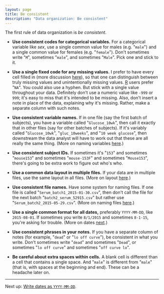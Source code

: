 ```yaml
---
layout: page
title: Be consistent
description: "Data organization: Be consistent"
---
```


The first rule of data organization is *be consistent*.

- **Use consistent codes for categorical variables.** For a
    categorical variable like *sex*, use a single common value for
    males (e.g. "`male`") and a single common value for females
    (e.g. "`female`"). Don't sometimes write "`M`", sometimes "`male`",
    and sometimes "`Male`". Pick one and stick to it.

- **Use a single fixed code for any missing values.** I prefer to have
    every cell filled in (more discussion
    [here](no_empty_cells.html)), so that one can distinguish between
    truly missing values and unintentionally missing
    values. [R](https://www.r-project.org) users prefer "`NA`". You
    could also use a hyphen. But stick with a single value
    throughout your data. Definitely don't use a numeric value like
    `-999` or `999`; it's easy to miss that it's intended to be
    missing. Also, don't insert a note in place of the data,
    explaining why it's missing. Rather, make a separate column with
    such notes.

- **Use consistent variable names.** If in one file (say the first
    batch of subjects), you have a variable called "`Glucose_10wk`",
    then call it exactly that in other files (say for other batches of
    subjects). If it's variably called "`Glucose_10wk`",
    "`gluc_10weeks`", and "`10 week glucose`", then downstream the
    data analyst will have to work out that these are all really the
    same thing. (More on naming variables [here](names.html).)

- **Use consistent subject IDs.** If sometimes it's "`153`" and
    sometimes "`mouse153`" and sometimes "`mouse-153F`" and sometimes
    "`Mouse153`", there's going to be extra work to figure out who's
    who.

- **Use a common data layout in multiple files.** If your data are in
    multiple files, use the same layout in all files. (More on layout
    [here](rectangle.html).)

- **Use consistent file names.** Have some system for naming files. If
    one file is called "`Serum_batch1_2015-01-30.csv`", then don't
    call the file for the next batch "`batch2_serum_52915.csv`" but
    rather use "`Serum_batch2_2015-05-29.csv`". (More on naming files
    [here](names.html).)

- **Use a single common format for all dates,** preferably
    `YYYY-MM-DD`, like `2015-08-01`. If sometimes you write `8/1/2015`
    and sometimes `8-1-15`, you're asking for trouble. (More on
    dates [next](dates.html).)

- **Use consistent phrases in your notes.** If you have a separate
    column of notes (for example, "`dead`" or "`lo off curve`"), be
    consistent in what you write. Don't sometimes write "`dead`" and
    sometimes "`Dead`", or sometimes "`lo off curve`" and sometimes
    "`off curve lo`".

- **Be careful about extra spaces within cells.** A blank cell is
    different than a cell that contains a single space. And "`male`"
    is different from "` male `" (that is, with spaces at the
    beginning and end). These can be a headache later on.

---

Next up: [Write dates as `YYYY-MM-DD`](dates.html).
